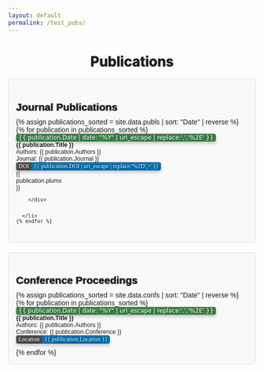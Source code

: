 ```yaml
---
layout: default
permalink: /test_pubs/
---
```


<script type="text/javascript" src="//cdn.plu.mx/widget-popup.js"></script>

<style>
  .publications-container {
    background-color: #f9f9f9;
    border: 1px solid #ddd;
    border-radius: 5px;
    padding: 15px;
    margin-bottom: 20px;
    font-family: Arial, sans-serif;
  }
  
  .entry-container {
    width: 100%;
    font-family: Arial, sans-serif;
    display: inline-table;
    vertical-align: top
    }

  .eighty {
    width: 88%;
    
  }
  .twenty {
    width: 10%;
    
  }


h1 {
  text-shadow: 0 0 2px #140000;
}
  .publications-title {
    font-size: 1.5em;
    margin-bottom: 10px;
  }
  ul {
    list-style: none;
    padding: 0;
    margin: 0;
  }
  li {
    margin-bottom: 10px;
    font-size: 12px;
  }
  .badge-container {
    display: inline-block;
    font-family: "Times New Roman", Times, serif; /* Change font to Times New Roman */
    font-size: 12px;
    font-weight: normal;
    border-radius: 4px; /* Adjust border-radius as needed for roundness */
    overflow: hidden;
    box-shadow: 0 4px 6px rgba(0, 0, 0, 0.2); /* Shadow effect */
    text-shadow: 2px 2px 6px rgba(0, 0, 0, 0.8); /* Add shadow effect to the text */
    }

.content {
    display: inline-block;
    padding: 1px 5px;
    margin-right: 0; /* Remove margin between elements */
}
.doi {
    background-color: #4f4f4f;
    color: #fff;
    font-family: "Verdana,Geneva,DejaVu Sans,sans-serif";
}
.badge {
    background-color: #0375b6;
    color: #f2f0ec;
}
.yearbadge {
    font-family: "DejaVu Sans", Times, serif; /* Change font to Times New Roman */
    font-size: 12px;
    background-color: #3c8448;
    color: #fff;
    display: inline-block;
    padding: 1px 5px;
    box-shadow: 0 4px 6px rgba(0, 0, 0, 0.2); /* Shadow effect */
    text-shadow: 2px 2px 4px rgba(0, 0, 0, 0.5); /* Add shadow effect to the text */
    border-radius: 4px; /* Adjust border-radius as needed for roundness */
}
</style>

<h1 align="center">Publications</h1>

<div class="publications-container">
  <h1 class="publications-title">Journal Publications</h1>

  <ul>
    {% assign publications_sorted = site.data.publs | sort: "Date" | reverse %}
    {% for publication in publications_sorted %}
      <li>
       <div class="entry-container">
          <div class="entry-container eighty">
            <span class="yearbadge">{{ publication.Date | date: "%Y" | uri_escape | replace:'.','%2E' }}</span> <strong>{{ publication.Title }}</strong><br>
            Authors: {{ publication.Authors }}<br>
            Journal: {{ publication.Journal }}<br>
          <a href="{{ publication.DOI }}" target="_blank" class="badge-link">
          <div class="badge-container"><span class="content doi">DOI</span><span class="content badge badge-primary">{{ publication.DOI | uri_escape | replace:'%2D','-' }}</span></div>
          </a>
        </div>
        <div class="entry-container twenty">
        {{ publication.plumx }}
        </div>
            
        </div>
        

      </li>
    {% endfor %}
  </ul>
</div>


<div class="publications-container">
  <h1 class="publications-title">Conference Proceedings</h1>

  <ul>
    {% assign publications_sorted = site.data.confs | sort: "Date" | reverse %}
    {% for publication in publications_sorted %}
      <li>
        <div class="entry-container">
          <div class="entry-container eighty">
        <span class="yearbadge">{{ publication.Date | date: "%Y" | uri_escape | replace:'.','%2E' }}</span><strong>{{ publication.Title }}</strong><br>
        Authors: {{ publication.Authors }}<br>
        Conference: {{ publication.Conference }}<br>
        <div class="badge-container"><span class="content doi">Location</span><span class="content badge badge-primary">{{ publication.Location }}</span></div>
        </div>
        </div>
      </li>
    {% endfor %}
  </ul>
</div>
